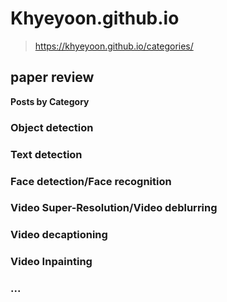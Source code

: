 # Khyeyoon.github.io

> https://khyeyoon.github.io/categories/

## paper review

**Posts by Category**

### Object detection

### Text detection

### Face detection/Face recognition

### Video Super-Resolution/Video deblurring

### Video decaptioning

### Video Inpainting

### ...
